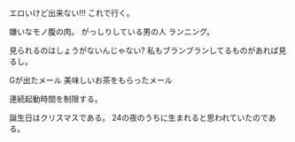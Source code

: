 
エロいけど出来ない!!!
これで行く。



嫌いなモノ腹の肉。
がっしりしている男の人
ランニング。

見られるのはしょうがないんじゃない?
私もブランブランしてるものがあれば見るし。



Gが出たメール
美味しいお茶をもらったメール


連続起動時間を制限する。


誕生日はクリスマスである。
24の夜のうちに生まれると思われていたのである。





